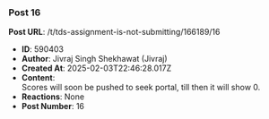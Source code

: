 ### Post 16
**Post URL**: /t/tds-assignment-is-not-submitting/166189/16
- **ID**: 590403
- **Author**: Jivraj Singh Shekhawat (Jivraj)
- **Created At**: 2025-02-03T22:46:28.017Z
- **Content**:  
  Scores will soon be pushed to seek portal, till then it will show 0.
- **Reactions**: None
- **Post Number**: 16

